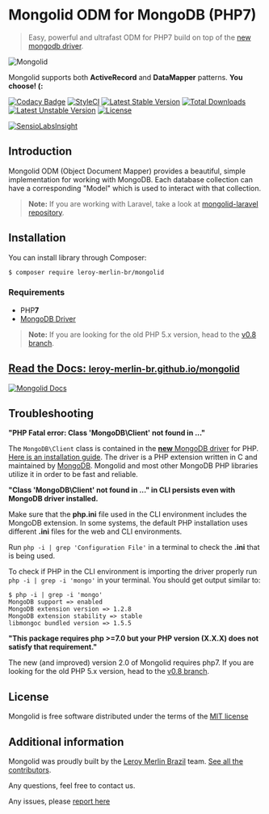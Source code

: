 # Mongolid ODM for MongoDB (PHP7)

> Easy, powerful and ultrafast ODM for PHP7 build on top of the [new mongodb driver](https://docs.mongodb.org/ecosystem/drivers/php/).

![Mongolid](https://user-images.githubusercontent.com/1991286/28967747-fe5c258a-78f2-11e7-91c7-8850ffb32004.png)

Mongolid supports both **ActiveRecord** and **DataMapper** patterns. **You choose! (:**

[![Codacy Badge](https://api.codacy.com/project/badge/Grade/cc45e93bb0d0413d9e0355c7377d4d33)](https://www.codacy.com/app/zizaco/mongolid?utm_source=github.com&amp;utm_medium=referral&amp;utm_content=leroy-merlin-br/mongolid&amp;utm_campaign=Badge_Grade)
[![StyleCI](https://styleci.io/repos/9799450/shield?branch=master)](https://styleci.io/repos/9799450)
[![Latest Stable Version](https://poser.pugx.org/leroy-merlin-br/mongolid/v/stable)](https://packagist.org/packages/leroy-merlin-br/mongolid)
[![Total Downloads](https://poser.pugx.org/leroy-merlin-br/mongolid/downloads)](https://packagist.org/packages/leroy-merlin-br/mongolid)
[![Latest Unstable Version](https://poser.pugx.org/leroy-merlin-br/mongolid/v/unstable)](https://packagist.org/packages/leroy-merlin-br/mongolid)
[![License](https://poser.pugx.org/leroy-merlin-br/mongolid/license)](https://packagist.org/packages/leroy-merlin-br/mongolid)

[![SensioLabsInsight](https://insight.sensiolabs.com/projects/25636a94-9a5d-4438-bd5e-9f9694104529/small.png)](https://insight.sensiolabs.com/projects/25636a94-9a5d-4438-bd5e-9f9694104529)

<a name="introduction"></a>
## Introduction

Mongolid ODM (Object Document Mapper) provides a beautiful, simple implementation for working with MongoDB. Each database collection can have a corresponding "Model" which is used to interact with that collection.

> **Note:** If you are working with Laravel, take a look at [mongolid-laravel repository](https://github.com/leroy-merlin-br/mongolid-laravel).

<a name="installation"></a>
## Installation

You can install library through Composer:

```
$ composer require leroy-merlin-br/mongolid
```

### Requirements

- PHP**7**
- [MongoDB Driver](http://php.net/manual/en/set.mongodb.php)

> **Note:** If you are looking for the old PHP 5.x version, head to the [v0.8 branch](https://github.com/leroy-merlin-br/mongolid/tree/v0.8-dev).

## [Read the Docs: <small>leroy-merlin-br.github.io/mongolid</small>](http://leroy-merlin-br.github.io/mongolid)
[![Mongolid Docs](https://dl.dropboxusercontent.com/u/12506137/libs_bundles/MongolidDocs.png)](http://leroy-merlin-br.github.io/mongolid)

<a name="troubleshooting"></a>
## Troubleshooting

**"PHP Fatal error: Class 'MongoDB\Client' not found in ..."**

The `MongoDB\Client` class is contained in the [**new** MongoDB driver](http://pecl.php.net/package/mongodb) for PHP. [Here is an installation guide](http://www.php.net/manual/en/mongodb.installation.php). The driver is a PHP extension written in C and maintained by [MongoDB](https://mongodb.com). Mongolid and most other MongoDB PHP libraries utilize it in order to be fast and reliable.

**"Class 'MongoDB\Client' not found in ..." in CLI persists even with MongoDB driver installed.**

Make sure that the **php.ini** file used in the CLI environment includes the MongoDB extension. In some systems, the default PHP installation uses different **.ini** files for the web and CLI environments.

Run `php -i | grep 'Configuration File'` in a terminal to check the **.ini** that is being used.

To check if PHP in the CLI environment is importing the driver properly run `php -i | grep -i 'mongo'` in your terminal. You should get output similar to:

```
$ php -i | grep -i 'mongo'
MongoDB support => enabled
MongoDB extension version => 1.2.8
MongoDB extension stability => stable
libmongoc bundled version => 1.5.5
```

**"This package requires php >=7.0 but your PHP version (X.X.X) does not satisfy that requirement."**

The new (and improved) version 2.0 of Mongolid requires php7. If you are looking for the old PHP 5.x version, head to the [v0.8 branch](https://github.com/leroy-merlin-br/mongolid/tree/v0.8-dev).

<a name="license"></a>
## License

Mongolid is free software distributed under the terms of the [MIT license](http://opensource.org/licenses/MIT)

<a name="additional_information"></a>
## Additional information

Mongolid was proudly built by the [Leroy Merlin Brazil](https://github.com/leroy-merlin-br) team. [See all the contributors](https://github.com/leroy-merlin-br/mongolid/graphs/contributors).

Any questions, feel free to contact us.

Any issues, please [report here](https://github.com/Zizaco/mongolid)
